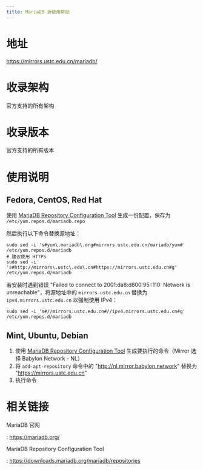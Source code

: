 ```yaml
---
title: MariaDB 源使用帮助
---
```


地址
====

<https://mirrors.ustc.edu.cn/mariadb/>

收录架构
========

官方支持的所有架构

收录版本
========

官方支持的所有版本

使用说明
========

Fedora, CentOS, Red Hat
-----------------------

使用 [MariaDB Repository Configuration
Tool](https://downloads.mariadb.org/mariadb/repositories)
生成一份配置，保存为 `/etc/yum.repos.d/mariadb.repo`

然后执行以下命令替换源地址：

    sudo sed -i 's#yum\.mariadb\.org#mirrors.ustc.edu.cn/mariadb/yum#' /etc/yum.repos.d/mariadb
    # 建议使用 HTTPS
    sudo sed -i 's#http://mirrors\.ustc\.edu\.cn#https://mirrors.ustc.edu.cn#g' /etc/yum.repos.d/mariadb

若安装时遇到错误 "Failed to connect to 2001:da8:d800:95::110: Network is
unreachable"，将源地址中的 `mirrors.ustc.edu.cn` 替换为
`ipv4.mirrors.ustc.edu.cn` 以强制使用 IPv4：

    sudo sed -i 's#//mirrors.ustc.edu.cn#//ipv4.mirrors.ustc.edu.cn#g' /etc/yum.repos.d/mariadb

Mint, Ubuntu, Debian
--------------------

1.  使用 [MariaDB Repository Configuration
    Tool](https://downloads.mariadb.org/mariadb/repositories)
    生成要执行的命令（Mirror 选择 Babylon Network - NL）
2.  将 `add-apt-repository` 命令中的
    \"<http://nl.mirror.babylon.network>\" 替换为
    \"<https://mirrors.ustc.edu.cn>\"
3.  执行命令

相关链接
========

MariaDB 官网

:   <https://mariadb.org/>

MariaDB Repository Configuration Tool

:   <https://downloads.mariadb.org/mariadb/repositories>

